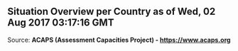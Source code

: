 ## Situation Overview per Country as of Wed, 02 Aug 2017 03:17:16 GMT

Source: **ACAPS (Assessment Capacities Project) - https://www.acaps.org**
